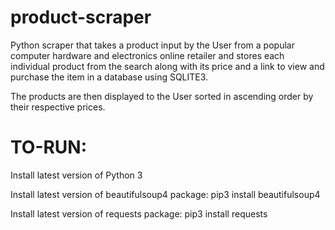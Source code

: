 # product-scraper

Python scraper that takes a product input by the User from a popular
computer hardware and electronics online retailer and stores each individual 
product from the search along with its price and a link to view and purchase the item in a database using SQLITE3.

The products are then displayed to the User sorted in ascending order by their respective prices. 

# TO-RUN:

Install latest version of Python 3

Install latest version of beautifulsoup4 package:
    pip3 install beautifulsoup4

Install latest version of requests package:
    pip3 install requests
